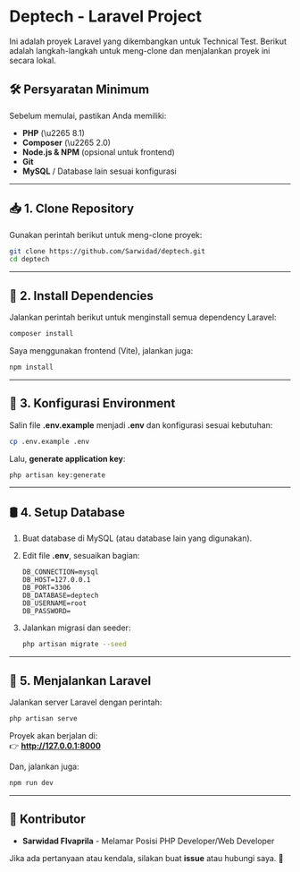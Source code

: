 # Deptech - Laravel Project

Ini adalah proyek Laravel yang dikembangkan untuk Technical Test. Berikut adalah langkah-langkah untuk meng-clone dan menjalankan proyek ini secara lokal.

## 🛠 Persyaratan Minimum

Sebelum memulai, pastikan Anda memiliki:
- **PHP** (\u2265 8.1)
- **Composer** (\u2265 2.0)
- **Node.js & NPM** (opsional untuk frontend)
- **Git**
- **MySQL** / Database lain sesuai konfigurasi

---

## 📥 1. Clone Repository

Gunakan perintah berikut untuk meng-clone proyek:

```sh
git clone https://github.com/Sarwidad/deptech.git
cd deptech
```

---

## 🔧 2. Install Dependencies

Jalankan perintah berikut untuk menginstall semua dependency Laravel:

```sh
composer install
```

Saya menggunakan frontend (Vite), jalankan juga:

```sh
npm install
```

---

## 🔑 3. Konfigurasi Environment

Salin file **.env.example** menjadi **.env** dan konfigurasi sesuai kebutuhan:

```sh
cp .env.example .env
```

Lalu, **generate application key**:

```sh
php artisan key:generate
```

---

## 🛢 4. Setup Database

1. Buat database di MySQL (atau database lain yang digunakan).
2. Edit file **.env**, sesuaikan bagian:

   ```env
   DB_CONNECTION=mysql
   DB_HOST=127.0.0.1
   DB_PORT=3306
   DB_DATABASE=deptech
   DB_USERNAME=root
   DB_PASSWORD=
   ```

3. Jalankan migrasi dan seeder:

   ```sh
   php artisan migrate --seed
   ```

---

## 🚀 5. Menjalankan Laravel

Jalankan server Laravel dengan perintah:

```sh
php artisan serve
```

Proyek akan berjalan di:  
👉 **http://127.0.0.1:8000**

Dan, jalankan juga:

```sh
npm run dev
```

---

## 📌 Kontributor

- **Sarwidad FIvaprila** - Melamar Posisi PHP Developer/Web Developer

Jika ada pertanyaan atau kendala, silakan buat **issue** atau hubungi saya. 🚀

